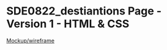 # SDE0822_destiantions Page - Version 1 - HTML & CSS
[Mockup/wireframe](https://drive.google.com/file/d/15Ra1M0SYIe2nusdcTK-D04kXFhPOo8PB/view)
